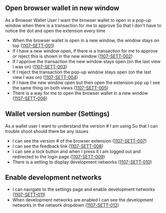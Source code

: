 ## Open browser wallet in new window

As a Browser Wallet User I want the browser wallet to open in a pop-up window when there is a transaction for me to approve So that I don't have to notice the dot and open the extension every time

- When the browser wallet is open in a new window, the window stays on top (<a name="1107-SETT-001" href="#1107-SETT-001">1107-SETT-001</a>)
- If I have a new window open, if there is a transaction for me to approve or reject this is shown in the new window (<a name="1107-SETT-002" href="#1107-SETT-002">1107-SETT-002</a>)
- If I approve the transaction the new window stays open (on the last view I was on) (<a name="1107-SETT-003" href="#1107-SETT-003">1107-SETT-003</a>)
- If I reject the transaction the pop-up window stays open (on the last view I was on) (<a name="1107-SETT-004" href="#1107-SETT-004">1107-SETT-004</a>)
- If I have the new window open but then open the extension pop up I see the same thing on both views (<a name="1107-SETT-005" href="#1107-SETT-005">1107-SETT-005</a>)
- There is a way for me to open the browser wallet in a new window (<a name="1107-SETT-006" href="#1107-SETT-006">1107-SETT-006</a>)

## Wallet version number (Settings)

As a wallet user I want to understand the version # I am using So that I can trouble shoot should there be any issues

- I can see the version # of the browser extension (<a name="1107-SETT-007" href="#1107-SETT-007">1107-SETT-007</a>)
- I can see the feedback link (<a name="1107-SETT-008" href="#1107-SETT-008">1107-SETT-008</a>)
- I can see a lock button and when I press it I am logged out and redirected to the login page (<a name="1107-SETT-009" href="#1107-SETT-009">1107-SETT-009</a>)
- There is a setting to display development networks (<a name="1107-SETT-010" href="#1107-SETT-010">1107-SETT-010</a>)

## Enable development networks

- I can navigate to the settings page and enable development networks (<a name="1107-SETT-011" href="#1107-SETT-011">1107-SETT-011</a>)
- When development networks are enabled I can see the development networks in the network dropdown (<a name="1107-SETT-012" href="#1107-SETT-012">1107-SETT-012</a>)
